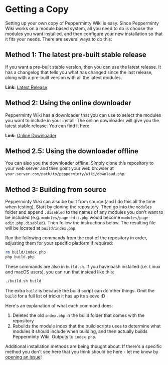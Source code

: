 # Getting a Copy
Setting up your own copy of Pepperminty Wiki is easy. Since Pepperminty Wiki works on a module based system, all you need to do is choose the modules you want installed, and then configure your new installation so that it fits your needs. There are several ways to do this:

## Method 1: The latest pre-built stable release
If you want a pre-built stable version, then you can use the latest release. It has a changelog that tells you what has changed since the last release, along with a pre-built version with all the latest modules.

**Link:** [Latest Release](https://github.com/sbrl/Pepperminty-Wiki/releases/latest)

## Method 2: Using the online downloader
Pepperminty Wiki has a downloader that you can use to select the modules you want to include in your install. The online downloader will give you the latest stable release. You can find it here.

**Link:** [Online Downloader](https://starbeamrainbowlabs.com/labs/peppermint/download.php)

## Method 2.5: Using the downloader offline
You can also you the downloader offline. Simply clone this repository to your web server and then point your web browser at `your.server.com/path/to/pepperminty/wiki/download.php`.

## Method 3: Building from source
Pepperminty Wiki can also be built from source (and I do this all the time when testing). Start by cloning the repository. Then go into the `modules` folder and append `.disabled` to the names of any modules you don't want to be included (e.g. `modules/page-edit.php` would become `modules/page-edit.php.disabled`). Then follow the instructions below. The resulting file will be located at `build/index.php`.

Run the following commands from the root of the repository in order, adjusting them for your specific platform if required:

```bash
rm build/index.php
php build.php
```

These commands are also in `build.sh`. If you have bash installed (i.e. Linux and macOS users), you can run that instead like this:

```bash
./build.sh build
```

The extra `build` is because the build script can do other things. Omit the `build` for a full list of tricks it has up its sleeve :D

Here's an explanation of what each command does:

1. Deletes the old `index.php` in the build folder that comes with the repository
2. Rebuilds the module index that the build scripts uses to determine what modules it should include when building, and then actually builds Pepperminty Wiki. Outputs to `index.php`.

Additional installation methods are being thought about. If there's a specific method you don't see here that you think should be here - let me know by [opening an issue](https://github.com/sbrl/Pepperminty-Wiki/issues/new)!

